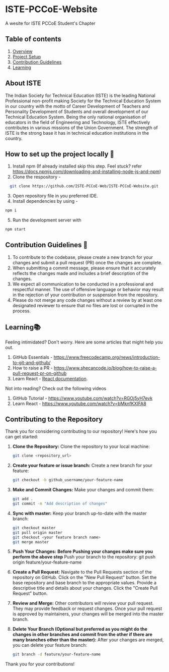 # ISTE-PCCoE-Website
A wesite for ISTE PCCoE Student's Chapter

## Table of contents
1. [Overview](#overview)
2. [Project Setup](#projectsetup)
3. [Contribution Guidelines](#contribution)
4. [Learning](#learning)


<a name = "overview"></a>
## About ISTE
The Indian Society for Technical Education (ISTE) is the leading National Professional non-profit making Society for the Technical Education System in our country with the motto of Career Development of Teachers and Personality Development of Students and overall development of our Technical Education System.  Being the only national organisation of educators in the field of Engineering and Technology, ISTE effectively contributes in various missions of the Union Government. The strength of ISTE is the strong base it has in technical education institutions in the country.   


<a name = "projectsetup"></a>
## How to set up the project locally 🚀
1. Install npm (If already installed skip this step. Feel stuck? refer https://docs.npmjs.com/downloading-and-installing-node-js-and-npm)
2. Clone the respository - 
 ```bash 
   git clone https://github.com/ISTE-PCCoE-Web/ISTE-PCCoE-Website.git
 ```
3. Open repository file in you preferred IDE.
4. Install dependencies by using - 
```bash
npm i
```
5. Run the development server with 
```bash
npm start
```


<a name = "contribution"></a>
## Contribution Guidelines 📃

1. To contribute to the codebase, please create a new branch for your changes and submit a pull request (PR) once the changes are complete.
2. When submitting a commit message, please ensure that it accurately reflects the changes made and includes a brief description of the changes.
3. We expect all communication to be conducted in a professional and respectful manner. The use of offensive language or behavior may result in the rejection of your contribution or suspension from the repository.
4. Please do not merge any code changes without a review by at least one designated reviewer to ensure that no files are lost or corrupted in the process. 


<a name = "learning"></a>
## Learning📚

Feeling intimidated? Don't worry. Here are some articles that might help you out.

1. GitHub Essentials - https://www.freecodecamp.org/news/introduction-to-git-and-github/
2. How to raise a PR - https://www.shecancode.io/blog/how-to-raise-a-pull-request-pr-on-github
3. Learn React - [React documentation](https://reactjs.org/).

Not into reading? Check out the following videos

1. GitHub Tutorial - https://www.youtube.com/watch?v=RGOj5yH7evk
2. Learn React - https://www.youtube.com/watch?v=bMknfKXIFA8



## Contributing to the Repository

Thank you for considering contributing to our repository! Here's how you can get started:

1. **Clone the Repository:**
   Clone the repository to your local machine:
   ```bash
   git clone <repository_url>


2. **Create your feature or issue branch:**
    Create a new branch for your feature:
    ```bash
    git checkout -b github_username/your-feature-name


3. **Make and Commit Changes:**
    Make your changes and commit them:
    ```bash
    git add .
    git commit -m "Add description of changes"


4. **Sync with master:**
    Keep your branch up-to-date with the master branch:
    ```bash
    git checkout master
    git pull origin master
    git checkout <your feature branch name>
    git merge master


5. **Push Your Changes:**
    **Before Pushing your changes make sure you perform the above step**
    Push your branch to the repository:
    git push origin feature/your-feature-name


6. **Create a Pull Request:**
      Navigate to the Pull Requests section of the repository on GitHub.
      Click on the "New Pull Request" button.
      Set the base repository and base branch to the appropriate values.
      Provide a descriptive title and details about your changes.
      Click the "Create Pull Request" button.
      
      
7. **Review and Merge:**
    Other contributors will review your pull request. They may provide feedback or request changes.
    Once your pull request is approved by maintainers, your changes will be merged into the master branch.


8. **Delete Your Branch (Optional but preferred as you might do the changes in other branches     and  commit from the other if there are many branches other than the master):**
    After your changes are merged, you can delete your feature branch:
    ```bash
    git branch -d feature/your-feature-name

Thank you for your contributions!











